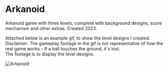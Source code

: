 # Arkanoid
Arkanoid game with three levels, complete with background designs, score mechanism and other extras.
Created 2023.

Attached below is an example gif, to show the level designs I created.
Disclaimer: The gameplay footage in the gif is not representative of how the real game works - If a ball touches the ground, it's lost. <br>
The footage is to display the level designs.

 
![Arkanoid](https://github.com/lnfamy/Arkanoid/assets/26134715/c804edd7-6f38-4199-b3b6-6b54872f6b53)
